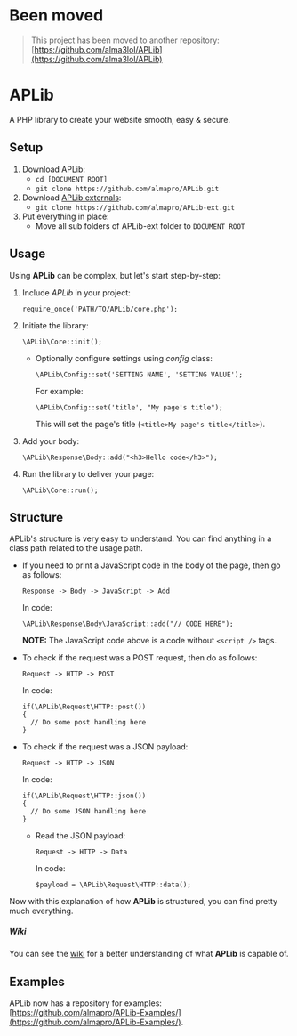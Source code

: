 # Been moved

> This project has been moved to another repository: [https://github.com/alma3lol/APLib](https://github.com/alma3lol/APLib)

# APLib
A PHP library to create your website smooth, easy &amp; secure.

## Setup
1. Download APLib:
   * `cd [DOCUMENT ROOT]`
   * `git clone https://github.com/almapro/APLib.git`
2. Download [APLib externals](https://github.com/almapro/APLib-ext/):
   * `git clone https://github.com/almapro/APLib-ext.git`
3. Put everything in place:
   * Move all sub folders of APLib-ext folder to `DOCUMENT ROOT`

## Usage
Using **APLib** can be complex, but let's start step-by-step:
   1. Include _APLib_ in your project:

      `require_once('PATH/TO/APLib/core.php');`
   2. Initiate the library:

      `\APLib\Core::init();`

      - Optionally configure settings using *config* class:

        `\APLib\Config::set('SETTING NAME', 'SETTING VALUE');`

        For example:

        `\APLib\Config::set('title', "My page's title");`

        This will set the page's title (`<title>My page's title</title>`).
   3. Add your body:

      `\APLib\Response\Body::add("<h3>Hello code</h3>");`
   4. Run the library to deliver your page:

      `\APLib\Core::run();`

## Structure
APLib's structure is very easy to understand.
You can find anything in a class path related to the usage path.

* If you need to print a JavaScript code in the body of the page, then go as follows:
   ```
   Response -> Body -> JavaScript -> Add
   ```
   In code:
   ```
   \APLib\Response\Body\JavaScript::add("// CODE HERE");
   ```
   **NOTE:** The JavaScript code above is a code without `<script />` tags.

* To check if the request was a POST request, then do as follows:
   ```
   Request -> HTTP -> POST
   ```
   In code:
   ```
   if(\APLib\Request\HTTP::post())
   {
     // Do some post handling here
   }
   ```

* To check if the request was a JSON payload:
  ```
  Request -> HTTP -> JSON
  ```
  In code:
  ```
  if(\APLib\Request\HTTP::json())
  {
    // Do some JSON handling here
  }
  ```
  * Read the JSON payload:
    ```
    Request -> HTTP -> Data
    ```
    In code:
    ```
    $payload = \APLib\Request\HTTP::data();
    ```

Now with this explanation of how **APLib** is structured, you can find pretty much everything.
##### Wiki
You can see the [wiki](https://github.com/almapro/APLib/wiki/) for a better understanding of what **APLib** is capable of.
## Examples
APLib now has a repository for examples: [https://github.com/almapro/APLib-Examples/](https://github.com/almapro/APLib-Examples/).
